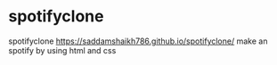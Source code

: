 # spotifyclone
spotifyclone
 https://saddamshaikh786.github.io/spotifyclone/ make an spotify by using html and css
